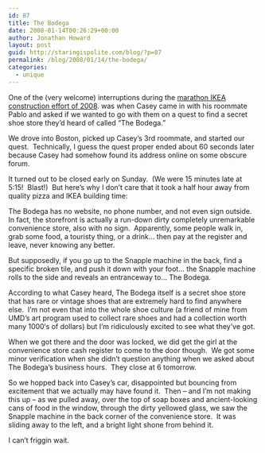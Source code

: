 ```yaml
---
id: 87
title: The Bodega
date: 2008-01-14T00:26:29+00:00
author: Jonathan Howard
layout: post
guid: http://staringispolite.com/blog/?p=87
permalink: /blog/2008/01/14/the-bodega/
categories:
  - unique
---
```

One of the (very welcome) interruptions during the <a href=" http://staringispolite.com/blog/2008/01/13/finally-settled-in/" data-cke-saved-href="http://supernova-7.livejournal.com/14897.html">marathon IKEA construction effort of 2008</a>. was when Casey came in with his roommate Pablo and asked if we wanted to go with them on a quest to find a secret shoe store they&#8217;d heard of called &#8220;The Bodega.&#8221;

We drove into Boston, picked up Casey&#8217;s 3rd roommate, and started our quest.  Technically, I guess the quest proper ended about 60 seconds later because Casey had somehow found its address online on some obscure forum.

It turned out to be closed early on Sunday.  (We were 15 minutes late at 5:15!  Blast!)  But here&#8217;s why I don&#8217;t care that it took a half hour away from quality pizza and IKEA building time:

The Bodega has no website, no phone number, and not even sign outside.  In fact, the storefront is actually a run-down dirty completely unremarkable convenience store, also with no sign.  Apparently, some people walk in, grab some food, a touristy thing, or a drink&#8230; then pay at the register and leave, never knowing any better.

But supposedly, if you go up to the Snapple machine in the back, find a specific broken tile, and push it down with your foot&#8230; the Snapple machine rolls to the side and reveals an entranceway to&#8230; The Bodega.

According to what Casey heard, The Bodega itself is a secret shoe store that has rare or vintage shoes that are extremely hard to find anywhere else.  I&#8217;m not even that into the whole shoe culture (a friend of mine from UMD&#8217;s art program used to collect rare shoes and had a collection worth many 1000&#8242;s of dollars) but I&#8217;m ridiculously excited to see what they&#8217;ve got.

When we got there and the door was locked, we did get the girl at the convenience store cash register to come to the door though.  We got some minor verification when she didn&#8217;t question anything when we asked about The Bodega&#8217;s business hours.  They close at 6 tomorrow.

So we hopped back into Casey&#8217;s car, disappointed but bouncing from excitement that we actually may have found it.  Then &#8211; and I&#8217;m not making this up &#8211; as we pulled away, over the top of soap boxes and ancient-looking cans of food in the window, through the dirty yellowed glass, we saw the Snapple machine in the back corner of the convenience store.  It was sliding away to the left, and a bright light shone from behind it.

I can&#8217;t friggin wait.
